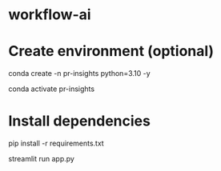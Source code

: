 # workflow-ai

# Create environment (optional)
conda create -n pr-insights python=3.10 -y

conda activate pr-insights

# Install dependencies
pip install -r requirements.txt

streamlit run app.py


